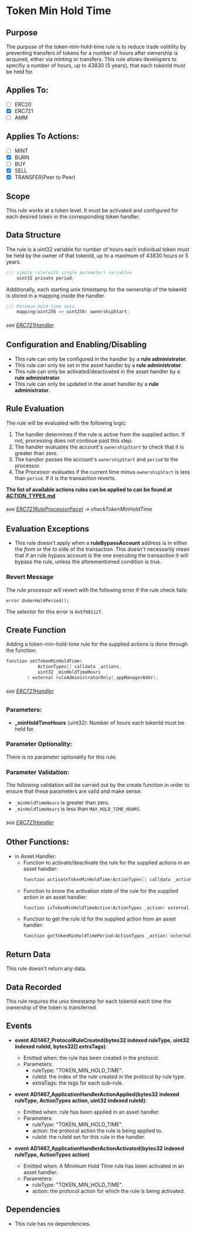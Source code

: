 # Token Min Hold Time

## Purpose

The purpose of the token-min-hold-time rule is to reduce trade volitility by preventing transfers of tokens for a number of hours after ownership is acquired, either via minting or transfers. This rule allows developers to specifiy a number of hours, up to 43830 (5 years), that each tokenId must be held for.  

## Applies To:

- [ ] ERC20
- [x] ERC721
- [ ] AMM

## Applies To Actions:

- [ ] MINT
- [x] BURN
- [ ] BUY
- [x] SELL
- [x] TRANSFER(Peer to Peer)
  
## Scope 

This rule works at a token level. It must be activated and configured for each desired token in the corresponding token handler.

## Data Structure

The rule is a uint32 variable for number of hours each individual token must be held by the owner of that tokenId, up to a maximum of 43830 hours or 5 years. 

```c
/// simple rule(with single parameter) variables
    uint32 private period;
```

Additionally, each starting unix timestamp for the ownership of the tokenId is stored in a mapping inside the handler. 

```c
/// Minimum Hold time data
    mapping(uint256 => uint256) ownershipStart;
```
###### *see [ERC721Handler](../architecture/client/assetHandler/PROTOCOL-NONFUNGIBLE-TOKEN-HANDLER.md)*


## Configuration and Enabling/Disabling
- This rule can only be configured in the handler by a **rule administrator**.
- This rule can only be set in the asset handler by a **rule administrator**.
- This rule can only be activated/deactivated in the asset handler by a **rule administrator**.
- This rule can only be updated in the asset handler by a **rule administrator**.


## Rule Evaluation

The rule will be evaluated with the following logic:

1. The handler determines if the rule is active from the supplied action. If not, processing does not continue past this step.
2. The handler evaluates the account's `ownershipStart` to check that it is greater than zero.
3. The handler passes the account's `ownershipStart` and `period` to the processor. 
4. The Processor evaluates if the current time minus `ownershipStart` is less than `period`. If it is the transaction reverts.

**The list of available actions rules can be applied to can be found at [ACTION_TYPES.md](./ACTION-TYPES.md)**

###### *see [ERC721RuleProcessorFacet](../../../src/protocol/economic/ruleProcessor/ERC721RuleProcessorFacet.sol) -> checkTokenMinHoldTime*

## Evaluation Exceptions 
- This rule doesn't apply when a **ruleBypassAccount** address is in either the *from* or the *to* side of the transaction. This doesn't necessarily mean that if an rule bypass account is the one executing the transaction it will bypass the rule, unless the aforementioned condition is true.


### Revert Message

The rule processor will revert with the following error if the rule check fails: 

```
error UnderHoldPeriod();
```

The selector for this error is `0x5f98112f`.

## Create Function

Adding a token-min-hold-time rule for the supplied actions is done through the function:

```c
function setTokenMinHoldTime(
            ActionTypes[] calldata _actions,
            uint32 _minHoldTimeHours
        ) external ruleAdministratorOnly(_appManagerAddr);
```
###### *see [ERC721Handler](../architecture/client/assetHandler/PROTOCOL-NONFUNGIBLE-TOKEN-HANDLER.md)*


### Parameters:

- **_minHoldTimeHours** (uint32): Number of hours each tokenId must be held for.


### Parameter Optionality:

There is no parameter optionality for this rule.  

### Parameter Validation:

The following validation will be carried out by the create function in order to ensure that these parameters are valid and make sense:

- `_minHoldTimeHours` is greater than zero.
- `_minHoldTimeHours` is less than `MAX_HOLD_TIME_HOURS`.


###### *see [ERC721Handler](../architecture/client/assetHandler/PROTOCOL-NONFUNGIBLE-TOKEN-HANDLER.md)*

## Other Functions:

- in Asset Handler:
    - Function to activate/deactivate the rule for the supplied actions in an asset handler:
        ```c
        function activateTokenMinHoldTime(ActionTypes[] calldata _actions, bool _on) external ruleAdministratorOnly(appManagerAddress);
        ```
    - Function to know the activation state of the rule for the supplied action in an asset handler:
        ```c
        function isTokenMinHoldTimeActive(ActionTypes _action) external view returns (bool);
        ```
    - Function to get the rule Id for the supplied action from an asset handler:
        ```c
        function getTokenMinHoldTimePeriod(ActionTypes _action) external view returns (uint256);
        ```
## Return Data

This rule doesn't return any data.

## Data Recorded

This rule requires the unix timestamp for each tokenId each time the ownership of the token is transferred.

## Events

- **event AD1467_ProtocolRuleCreated(bytes32 indexed ruleType, uint32 indexed ruleId, bytes32[] extraTags)**: 
    - Emitted when: the rule has been created in the protocol.
    - Parameters:
        - ruleType: "TOKEN_MIN_HOLD_TIME".
        - ruleId: the index of the rule created in the protocol by rule type.
        - extraTags: the tags for each sub-rule.

- **event AD1467_ApplicationHandlerActionApplied(bytes32 indexed ruleType, ActionTypes action, uint32 indexed ruleId)**:
    - Emitted when: rule has been applied in an asset handler.
    - Parameters: 
        - ruleType: "TOKEN_MIN_HOLD_TIME".
        - action: the protocol action the rule is being applied to.
        - ruleId: the ruleId set for this rule in the handler.

- **event AD1467_ApplicationHandlerActionActivated(bytes32 indexed ruleType, ActionTypes action)** 
    - Emitted when: A Minimum Hold TIme rule has been activated in an asset handler:
    - Parameters:
        - ruleType: "TOKEN_MIN_HOLD_TIME".
        - action: the protocol action for which the rule is being activated.

## Dependencies

- This rule has no dependencies.

